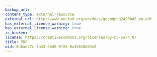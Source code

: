 ```yaml
---
backup_url: ''
content_type: external-resource
external_url: http://www.unctad.org/en/docs/gdsmdpbg2420045_en.pdf
has_external_licence_warning: true
has_external_license_warning: true
is_broken: ''
license: https://creativecommons.org/licenses/by-nc-sa/4.0/
title: PDF
uid: 6dbadc7c-fa33-4440-9f83-8a34618d44e2
---
```

